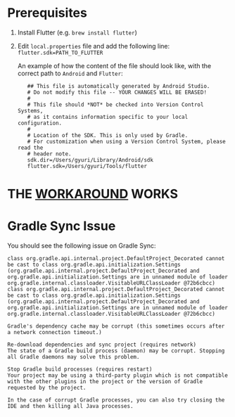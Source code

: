 # Prerequisites
1. Install Flutter (e.g. `brew install flutter`)
2. Edit `local.properties` file and add the following line: 
    `flutter.sdk=PATH_TO_FLUTTER`

   An example of how the content of the file should look like, with the correct path to `Android` and `Flutter`:
    ```
       ## This file is automatically generated by Android Studio.
       # Do not modify this file -- YOUR CHANGES WILL BE ERASED!
       #
       # This file should *NOT* be checked into Version Control Systems,
       # as it contains information specific to your local configuration.
       #
       # Location of the SDK. This is only used by Gradle.
       # For customization when using a Version Control System, please read the
       # header note.
       sdk.dir=/Users/gyuri/Library/Android/sdk
       flutter.sdk=/Users/gyuri/Tools/flutter
    ```

# THE [WORKAROUND](https://github.com/chaquo/chaquopy/issues/1289#issuecomment-2469284947) WORKS

# Gradle Sync Issue 
  You should see the following issue on Gradle Sync: 

```
class org.gradle.api.internal.project.DefaultProject_Decorated cannot be cast to class org.gradle.api.initialization.Settings (org.gradle.api.internal.project.DefaultProject_Decorated and org.gradle.api.initialization.Settings are in unnamed module of loader org.gradle.internal.classloader.VisitableURLClassLoader @72b6cbcc)
class org.gradle.api.internal.project.DefaultProject_Decorated cannot be cast to class org.gradle.api.initialization.Settings (org.gradle.api.internal.project.DefaultProject_Decorated and org.gradle.api.initialization.Settings are in unnamed module of loader org.gradle.internal.classloader.VisitableURLClassLoader @72b6cbcc)

Gradle's dependency cache may be corrupt (this sometimes occurs after a network connection timeout.)

Re-download dependencies and sync project (requires network)
The state of a Gradle build process (daemon) may be corrupt. Stopping all Gradle daemons may solve this problem.

Stop Gradle build processes (requires restart)
Your project may be using a third-party plugin which is not compatible with the other plugins in the project or the version of Gradle requested by the project.

In the case of corrupt Gradle processes, you can also try closing the IDE and then killing all Java processes.
```
 
